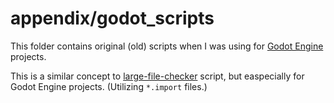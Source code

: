 # appendix/godot_scripts

This folder contains original (old) scripts when I was using for [Godot Engine](https://godotengine.org/) projects.

This is a similar concept to [large-file-checker](../../scripts/large-file-checker) script, but easpecially for Godot Engine projects. (Utilizing `*.import` files.)
